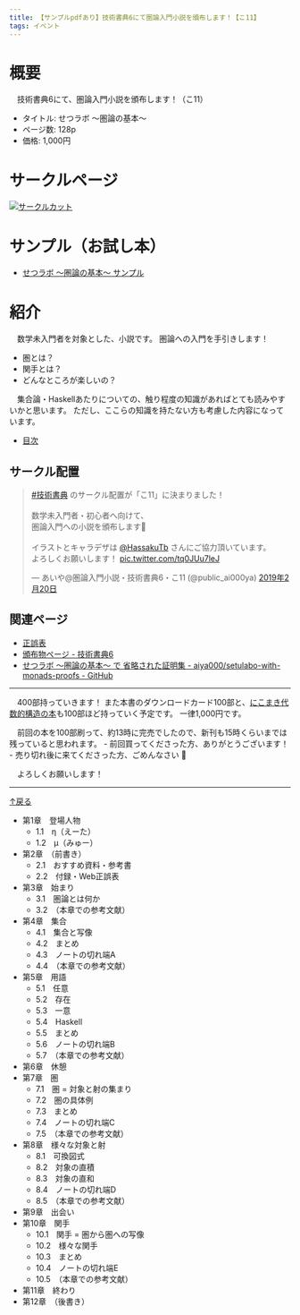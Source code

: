 ```yaml
---
title: 【サンプルpdfあり】技術書典6にて圏論入門小説を頒布します！【こ11】
tags: イベント
---
```

# 概要

　技術書典6にて、圏論入門小説を頒布します！（こ11）

- タイトル: せつラボ 〜圏論の基本〜
- ページ数: 128p
- 価格: 1,000円

# サークルページ

[![サークルカット](/2019-03-16-techbookfest6/circle_cut.png)](https://techbookfest.org/event/tbf05/circle/43260001)

# サンプル（お試し本）

- [せつラボ 〜圏論の基本〜 サンプル](/2019-03-16-techbookfest6/sample.pdf)

# 紹介

　数学未入門者を対象とした、小説です。
圏論への入門を手引きします！

- 圏とは？
- 関手とは？
- どんなところが楽しいの？

　集合論・Haskellあたりについての、触り程度の知識があればとても読みやすいかと思います。
ただし、ここらの知識を持たない方も考慮した内容になっています。

- <a href="#toc-to" id="toc-from">目次</a>

## サークル配置

<blockquote class="twitter-tweet" data-lang="ja"><p lang="ja" dir="ltr"><a href="https://twitter.com/hashtag/%E6%8A%80%E8%A1%93%E6%9B%B8%E5%85%B8?src=hash&amp;ref_src=twsrc%5Etfw">#技術書典</a> のサークル配置が「こ11」に決まりました！<br><br>数学未入門者・初心者へ向けて、<br>圏論入門への小説を頒布します🦀<br><br>イラストとキャラデザは <a href="https://twitter.com/HassakuTb?ref_src=twsrc%5Etfw">@HassakuTb</a> さんにご協力頂いています。<br>よろしくお願いします！ <a href="https://t.co/tq0JUu7leJ">pic.twitter.com/tq0JUu7leJ</a></p>&mdash; あいや@圏論入門小説・技術書典6・こ11 (@public_ai000ya) <a href="https://twitter.com/public_ai000ya/status/1098232650085543937?ref_src=twsrc%5Etfw">2019年2月20日</a></blockquote>

## 関連ページ

- [正誤表](http://aiya000.github.io/posts/2019-03-16-setulabo-errata.html)
- [頒布物ページ - 技術書典6](https://techbookfest.org/event/tbf06/circle/63720004)
- [せつラボ 〜圏論の基本〜 で 省略された証明集 - aiya000/setulabo-with-monads-proofs - GitHub](https://github.com/aiya000/setulabo-with-monads-proofs)

- - - - -

　400部持っていきます！
また本書のダウンロードカード100部と、[にこまき代数的構造の本](./2018-09-12-techbookfest5.html)も100部ほど持っていく予定です。
一律1,000円です。

　前回の本を100部刷って、約13時に完売でしたので、新刊も15時くらいまでは残っていると思われます。
    - 前回買ってくださった方、ありがとうございます！
    - 売り切れ後に来てくださった方、ごめんなさい :bow:

　よろしくお願いします！

- - -

<a id="toc-to" href="#toc-from">↑戻る</a>

- 第1章　登場人物
    - 1.1　η（えーた）
    - 1.2　μ（みゅー）
- 第2章　（前書き）
    - 2.1　おすすめ資料・参考書
    - 2.2　付録・Web正誤表
- 第3章　始まり
    - 3.1　圏論とは何か
    - 3.2　（本章での参考文献）
- 第4章　集合
    - 4.1　集合と写像
    - 4.2　まとめ
    - 4.3　ノートの切れ端A
    - 4.4　（本章での参考文献）
- 第5章　用語
    - 5.1　任意
    - 5.2　存在
    - 5.3　一意
    - 5.4　Haskell
    - 5.5　まとめ
    - 5.6　ノートの切れ端B
    - 5.7　（本章での参考文献）
- 第6章　休憩
- 第7章　圏
    - 7.1　圏 = 対象と射の集まり
    - 7.2　圏の具体例
    - 7.3　まとめ
    - 7.4　ノートの切れ端C
    - 7.5　（本章での参考文献）
- 第8章　様々な対象と射
    - 8.1　可換図式
    - 8.2　対象の直積
    - 8.3　対象の直和
    - 8.4　ノートの切れ端D
    - 8.5　（本章での参考文献）
- 第9章　出会い
- 第10章　関手
    - 10.1　関手 = 圏から圏への写像
    - 10.2　様々な関手
    - 10.3　まとめ
    - 10.4　ノートの切れ端E
    - 10.5　（本章での参考文献）
- 第11章　終わり
- 第12章　（後書き）
